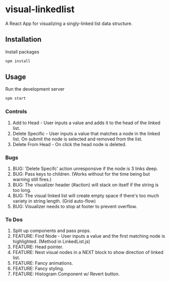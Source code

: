 # visual-linkedlist
A React App for visualizing a singly-linked list data structure.

## Installation
Install packages
```bash
npm install
```

## Usage
Run the development server
```bash
npm start
```

### Controls
1. Add to Head - User inputs a value and adds it to the head of the linked list.
2. Delete Specific - User inputs a value that matches a node in the linked list. On submit the node is selected and removed from the list.
3. Delete From Head - On click the head node is deleted.

### Bugs

1. BUG: 'Delete Specifc' action unresponsive if the node is 3 links deep.
2. BUG: Pass keys to children. (Works without for the time being but warning still fires.)
3. BUG: The visualizer header (#action) will stack on itself if the string is too long.
4. BUG: The visual linked list will create empty space if there's too much variety in string length. (Grid auto-flow)
5. BUG: Visualizer needs to stop at footer to prevent overflow.

### To Dos
1. Split up components and pass props.
2. FEATURE: Find Node - User inputs a value and the first matching node is highlighted. (Method in LinkedList.js)
3. FEATURE: Head pointer.
4. FEATURE: Nest visual nodes in a NEXT block to show direction of linked list.
5. FEATURE: Fancy animations.
6. FEATURE: Fancy styling.
7. FEATURE: Histogram Component w/ Revert button.
